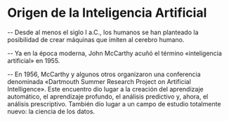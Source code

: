 # Origen de la Inteligencia Artificial

-- Desde al menos el siglo I a.C., los humanos se han planteado la posibilidad de crear máquinas que imiten al cerebro humano.

-- Ya en la época moderna, John McCarthy acuñó el término «inteligencia artificial» en 1955.

-- En 1956, McCarthy y algunos otros organizaron una conferencia denominada «Dartmouth Summer Research Project on Artificial Intelligence». Este encuentro dio lugar a la creación del aprendizaje automático, el aprendizaje profundo, el análisis predictivo y, ahora, el análisis prescriptivo. También dio lugar a un campo de estudio totalmente nuevo: la ciencia de los datos.
